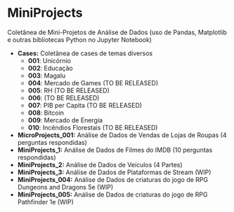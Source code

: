 # MiniProjects

Coletânea de Mini-Projetos de Análise de Dados (uso de Pandas, Matplotlib e outras bibliotecas Python no Jupyter Notebook)

* **Cases:** Coletânea de cases de temas diversos
  * **001**: Unicórnio
  * **002**: Educação
  * **003**: Magalu
  * **004**: Mercado de Games (TO BE RELEASED)
  * **005**: RH (TO BE RELEASED)
  * **006**: (TO BE RELEASED)
  * **007**: PIB per Capita (TO BE RELEASED)
  * **008**: Bitcoin
  * **009**: Mercado de Energia
  * **010**: Incêndios Florestais (TO BE RELEASED)
* **MicroProjects_001:** Análise de Dados de Vendas de Lojas de Roupas (4 perguntas respondidas)
* **MiniProjects_1:** Análise de Dados de Filmes do IMDB (10 perguntas respondidas)
* **MiniProjects_2:** Análise de Dados de Veículos (4 Partes)
* **MiniProjects_3:** Análise de Dados de Plataformas de Stream (WIP)
* **MiniProjects_004:** Análise de Dados de criaturas do jogo de RPG Dungeons and Dragons 5e (WIP)
* **MiniProjects_005:** Análise de Dados de criaturas do jogo de RPG Pathfinder 1e (WIP)

